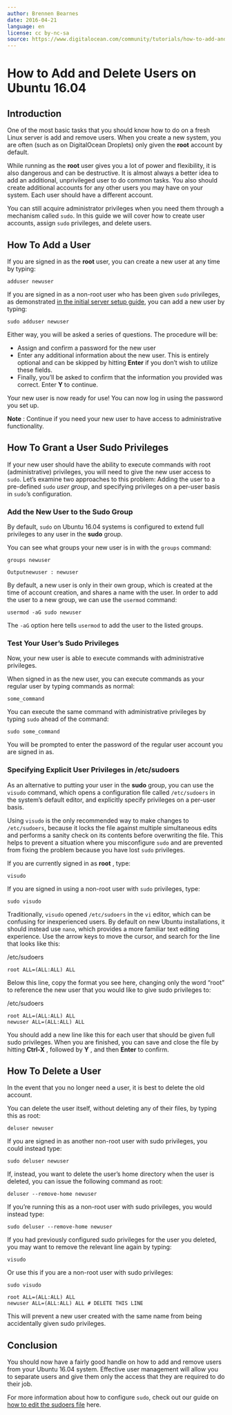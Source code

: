 ```yaml
---
author: Brennen Bearnes
date: 2016-04-21
language: en
license: cc by-nc-sa
source: https://www.digitalocean.com/community/tutorials/how-to-add-and-delete-users-on-ubuntu-16-04
---
```


# How to Add and Delete Users on Ubuntu 16.04

## Introduction

One of the most basic tasks that you should know how to do on a fresh Linux server is add and remove users. When you create a new system, you are often (such as on DigitalOcean Droplets) only given the **root** account by default.

While running as the **root** user gives you a lot of power and flexibility, it is also dangerous and can be destructive. It is almost always a better idea to add an additional, unprivileged user to do common tasks. You also should create additional accounts for any other users you may have on your system. Each user should have a different account.

You can still acquire administrator privileges when you need them through a mechanism called `sudo`. In this guide we will cover how to create user accounts, assign `sudo` privileges, and delete users.

## How To Add a User

If you are signed in as the **root** user, you can create a new user at any time by typing:

    adduser newuser

If you are signed in as a non-root user who has been given `sudo` privileges, as demonstrated [in the initial server setup guide](https://www.digitalocean.com/community/articles/initial-server-setup-with-ubuntu-14-04), you can add a new user by typing:

    sudo adduser newuser

Either way, you will be asked a series of questions. The procedure will be:

- Assign and confirm a password for the new user
- Enter any additional information about the new user. This is entirely optional and can be skipped by hitting **Enter** if you don’t wish to utilize these fields.
- Finally, you’ll be asked to confirm that the information you provided was correct. Enter **Y** to continue.

Your new user is now ready for use! You can now log in using the password you set up.

**Note** : Continue if you need your new user to have access to administrative functionality.

## How To Grant a User Sudo Privileges

If your new user should have the ability to execute commands with root (administrative) privileges, you will need to give the new user access to `sudo`. Let’s examine two approaches to this problem: Adding the user to a pre-defined `sudo` _user group_, and specifying privileges on a per-user basis in `sudo`’s configuration.

### Add the New User to the Sudo Group

By default, `sudo` on Ubuntu 16.04 systems is configured to extend full privileges to any user in the **sudo** group.

You can see what groups your new user is in with the `groups` command:

    groups newuser

    Outputnewuser : newuser

By default, a new user is only in their own group, which is created at the time of account creation, and shares a name with the user. In order to add the user to a new group, we can use the `usermod` command:

    usermod -aG sudo newuser

The `-aG` option here tells `usermod` to add the user to the listed groups.

### Test Your User’s Sudo Privileges

Now, your new user is able to execute commands with administrative privileges.

When signed in as the new user, you can execute commands as your regular user by typing commands as normal:

    some_command

You can execute the same command with administrative privileges by typing `sudo` ahead of the command:

    sudo some_command

You will be prompted to enter the password of the regular user account you are signed in as.

### Specifying Explicit User Privileges in /etc/sudoers

As an alternative to putting your user in the **sudo** group, you can use the `visudo` command, which opens a configuration file called `/etc/sudoers` in the system’s default editor, and explicitly specify privileges on a per-user basis.

Using `visudo` is the only recommended way to make changes to `/etc/sudoers`, because it locks the file against multiple simultaneous edits and performs a sanity check on its contents before overwriting the file. This helps to prevent a situation where you misconfigure `sudo` and are prevented from fixing the problem because you have lost `sudo` privileges.

If you are currently signed in as **root** , type:

    visudo

If you are signed in using a non-root user with `sudo` privileges, type:

    sudo visudo

Traditionally, `visudo` opened `/etc/sudoers` in the `vi` editor, which can be confusing for inexperienced users. By default on new Ubuntu installations, it should instead use `nano`, which provides a more familiar text editing experience. Use the arrow keys to move the cursor, and search for the line that looks like this:

/etc/sudoers

    root ALL=(ALL:ALL) ALL

Below this line, copy the format you see here, changing only the word “root” to reference the new user that you would like to give sudo privileges to:

/etc/sudoers

    root ALL=(ALL:ALL) ALL
    newuser ALL=(ALL:ALL) ALL

You should add a new line like this for each user that should be given full sudo privileges. When you are finished, you can save and close the file by hitting **Ctrl-X** , followed by **Y** , and then **Enter** to confirm.

## How To Delete a User

In the event that you no longer need a user, it is best to delete the old account.

You can delete the user itself, without deleting any of their files, by typing this as root:

    deluser newuser

If you are signed in as another non-root user with sudo privileges, you could instead type:

    sudo deluser newuser

If, instead, you want to delete the user’s home directory when the user is deleted, you can issue the following command as root:

    deluser --remove-home newuser

If you’re running this as a non-root user with sudo privileges, you would instead type:

    sudo deluser --remove-home newuser

If you had previously configured sudo privileges for the user you deleted, you may want to remove the relevant line again by typing:

    visudo

Or use this if you are a non-root user with sudo privileges:

    sudo visudo

    root ALL=(ALL:ALL) ALL
    newuser ALL=(ALL:ALL) ALL # DELETE THIS LINE

This will prevent a new user created with the same name from being accidentally given sudo privileges.

## Conclusion

You should now have a fairly good handle on how to add and remove users from your Ubuntu 16.04 system. Effective user management will allow you to separate users and give them only the access that they are required to do their job.

For more information about how to configure `sudo`, check out our guide on [how to edit the sudoers file](https://www.digitalocean.com/community/articles/how-to-edit-the-sudoers-file-on-ubuntu-and-centos) here.
